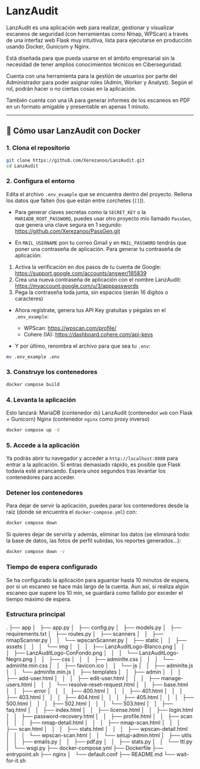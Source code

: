 # LanzAudit

LanzAudit es una aplicación web para realizar, gestionar y visualizar escaneos de seguridad (con herramientas como Nmap, WPScan) a través de una interfaz web Flask muy intuitiva, lista para ejecutarse en producción usando Docker, Gunicorn y Nginx.

Está diseñada para que pueda usarse en el ámbito empresarial sin la necesidad de tener amplios conocimientos técnicos en Ciberseguridad.

Cuenta con una herramienta para la gestión de usuarios por parte del Administrador para poder asignar roles (Admin, Worker y Analyst). Según el rol, podrán hacer o no ciertas cosas en la aplicación.

También cuenta con una IA para generar informes de los escaneos en PDF en un formato amigable y presentable en apenas 1 minuto.

---

## 🐳 **Cómo usar LanzAudit con Docker**

### 1. Clona el repositorio

```bash
git clone https://github.com/Xerezanoo/LanzAudit.git
cd LanzAudit
```

### 2. Configura el entorno
Edita el archivo `.env_example` que se encuentra dentro del proyecto.
Rellena los datos que falten (los que están entre corchetes (`[]`)).

- Para generar claves secretas como la `SECRET_KEY` o la `MARIADB_ROOT_PASSWORD`, puedes usar otro proyecto mío llamado `PassGen`, que genera una clave segura en 1 segundo: https://github.com/Xerezanoo/PassGen.git

- En `MAIL_USERNAME` pon tu correo Gmail y en `MAIL_PASSWORD` tendrás que poner una contraseña de aplicación.
Para generar tu contraseña de aplicación:
1. Activa la verificación en dos pasos de tu cuenta de Google: https://support.google.com/accounts/answer/185839
2. Crea una nueva contraseña de aplicación con el nombre LanzAudit: https://myaccount.google.com/u/3/apppasswords
3. Pega la contraseña toda junta, sin espacios (serán 16 digitos o caracteres)

- Ahora regístrate, genera tus API Key gratuitas y pégalas en el `.env_example`:
    - WPScan: https://wpscan.com/profile/
    - Cohere (IA): https://dashboard.cohere.com/api-keys

- Y por último, renombra el archivo para que sea tu `.env`:
```bash
mv .env_example .env
```

### 3. Construye los contenedores
```bash
docker compose build
```

### 4. Levanta la aplicación
Esto lanzará:
MariaDB (contenedor `db`)
LanzAudit (contenedor `web` con Flask + Gunicorn)
Nginx (contenedor `nginx` como proxy inverso)

```bash
docker compose up -d
```

### 5. Accede a la aplicación
Ya podrás abrir tu navegador y acceder a `http://localhost:8080` para entrar a la aplicación.
Si entras demasiado rápido, es posible que Flask todavía esté arrancando. Espera unos segundos tras levantar los contenedores para acceder.

### Detener los contenedores
Para dejar de servir la aplicación, puedes parar los contenedores desde la raíz (donde se encuentra el `docker-compose.yml`) con:
```bash
docker compose down
```

Si quieres dejar de servirla y además, eliminar los datos (se eliminará todo: la base de datos, las fotos de perfil subidas, los reportes generados...):
```bash
docker compose down -v
```

### Tiempo de espera configurado
Se ha configurado la aplicación para aguantar hasta 10 minutos de espera, por si un escaneo se hace más largo de la cuenta.
Aun así, si realiza algún escaneo que supere los 10 min, se guardará como fallido por exceder el tiempo máximo de espera.

### Estructura principal
.
├── app
│   ├── app.py
│   ├── config.py
│   ├── models.py
│   ├── requirements.txt
│   ├── routes.py
│   ├── scanners
│   │   ├── nmapScanner.py
│   │   └── wpscanScanner.py
│   ├── static
│   │   ├── assets
│   │   │   └── img
│   │   │       ├── LanzAuditLogo-Blanco.png
│   │   │       ├── LanzAuditLogo-ConFondo.png
│   │   │       └── LanzAuditLogo-Negro.png
│   │   ├── css
│   │   │   ├── adminlte.css
│   │   │   └── adminlte.min.css
│   │   ├── favicon.ico
│   │   └── js
│   │       ├── adminlte.js
│   │       └── adminlte.min.js
│   ├── templates
│   │   ├── admin
│   │   │   ├── add-user.html
│   │   │   ├── edit-user.html
│   │   │   ├── manage-users.html
│   │   │   └── resolve-reset-request.html
│   │   ├── base.html
│   │   ├── error
│   │   │   ├── 400.html
│   │   │   ├── 401.html
│   │   │   ├── 403.html
│   │   │   ├── 404.html
│   │   │   ├── 405.html
│   │   │   ├── 500.html
│   │   │   ├── 502.html
│   │   │   └── 503.html
│   │   ├── faq.html
│   │   ├── index.html
│   │   ├── license.html
│   │   ├── login.html
│   │   ├── password-recovery.html
│   │   ├── profile.html
│   │   ├── scan
│   │   │   ├── nmap-detail.html
│   │   │   ├── nmap-scan.html
│   │   │   ├── scan.html
│   │   │   ├── stats.html
│   │   │   ├── wpscan-detail.html
│   │   │   └── wpscan-scan.html
│   │   └── setup-admin.html
│   ├── utils
│   │   ├── emails.py
│   │   ├── pdf.py
│   │   ├── stats.py
│   │   └── ttl.py
│   └── wsgi.py
├── docker-compose.yml
├── Dockerfile
├── entrypoint.sh
├── nginx
│   └── default.conf
├── README.md
└── wait-for-it.sh

